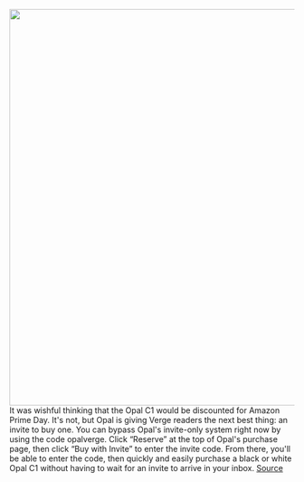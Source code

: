 <img src='https://cdn.vox-cdn.com/thumbor/xPPsWmBCiWRwuRdswU_LLH8F0Qs=/0x0:2040x1530/1200x0/filters:focal(0x0:2040x1530):no_upscale()/cdn.vox-cdn.com/uploads/chorus_asset/file/23067802/cfaulkner_141231_4911_0004.jpg' width='700px' /><br/>
It was wishful thinking that the Opal C1 would be discounted for Amazon Prime Day. It's not, but Opal is giving Verge readers the next best thing: an invite to buy one. You can bypass Opal's invite-only system right now by using the code opalverge. Click “Reserve” at the top of Opal's purchase page, then click “Buy with Invite” to enter the invite code. From there, you'll be able to enter the code, then quickly and easily purchase a black or white Opal C1 without having to wait for an invite to arrive in your inbox.
<a href='https://www.theverge.com/2022/7/13/23210074/opal-c1-webcam-invite-camera'> Source <a/>